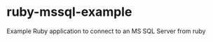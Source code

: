 ruby-mssql-example
==================

Example Ruby application to connect to an MS SQL Server from ruby